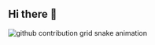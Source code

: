 ## Hi there 👋

<!--
**Damazu/Damazu** is a ✨ _special_ ✨ repository because its `README.md` (this file) appears on your GitHub profile.

Here are some ideas to get you started:

- 🔭 I’m currently working on ...
- 🌱 I’m currently learning ...
- 👯 I’m looking to collaborate on ...
- 🤔 I’m looking for help with ...
- 💬 Ask me about ...
- 📫 How to reach me: ...
- 😄 Pronouns: ...
- ⚡ Fun fact: ...
-->
<picture>
  <source
    media="(prefers-color-scheme: dark)"
    srcset="https://raw.githubusercontent.com/Damazu/snk/output/github-contribution-grid-snake-dark.svg"
  />
  <source
    media="(prefers-color-scheme: light)"
    srcset="https://raw.githubusercontent.com/Damazu/snk/output/github-contribution-grid-snake.svg"
  />
  <img
    alt="github contribution grid snake animation"
    src="https://raw.githubusercontent.com/Damazu/snk/output/github-contribution-grid-snake.svg"
  />
</picture>
